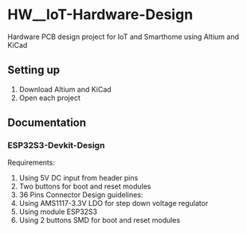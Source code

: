 # HW__IoT-Hardware-Design

Hardware PCB design project for IoT and Smarthome using Altium and KiCad

## Setting up
1. Download Altium and KiCad
2. Open each project

## Documentation
### ESP32S3-Devkit-Design
Requirements:
1. Using 5V DC input from header pins
2. Two buttons for boot and reset modules
3. 36 Pins Connector
Design guidelines:
1. Using AMS1117-3.3V LDO for step down voltage regulator
2. Using module ESP32S3
3. Using 2 buttons SMD for boot and reset modules
